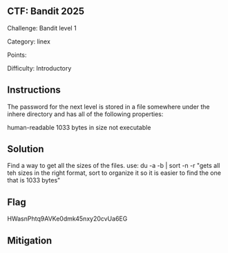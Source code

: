 ## CTF: Bandit 2025
Challenge: Bandit level 1

Category:  linex

Points:

Difficulty: Introductory

## Instructions
The password for the next level is stored in a file somewhere under the inhere directory and has all of the following properties:

human-readable
1033 bytes in size
not executable


## Solution
Find a way to get all the sizes of the files.
use: du -a -b | sort -n -r "gets all teh sizes in the right format, sort to organize it so it is easier to find the one that is 1033 bytes"


## Flag
HWasnPhtq9AVKe0dmk45nxy20cvUa6EG


## Mitigation


